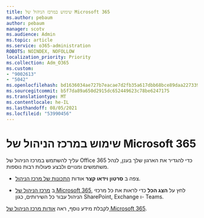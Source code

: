 ```yaml
---
title: שימוש במרכז הניהול של Microsoft 365
ms.author: pebaum
author: pebaum
manager: scotv
ms.audience: Admin
ms.topic: article
ms.service: o365-administration
ROBOTS: NOINDEX, NOFOLLOW
localization_priority: Priority
ms.collection: Adm_O365
ms.custom:
- "9002613"
- "5042"
ms.openlocfilehash: bd1636034ae727b7eacae7d2fb35a617dbb68bce89daa227339143b735f2a884
ms.sourcegitcommit: b5f7da89a650d2915dc652449623c78be6247175
ms.translationtype: MT
ms.contentlocale: he-IL
ms.lasthandoff: 08/05/2021
ms.locfileid: "53990456"
---
```

# <a name="using-the-microsoft-365-admin-center"></a>שימוש במרכז הניהול של Microsoft 365

עליך להשתמש במרכז הניהול של Office 365 כדי להגדיר את הארגון שלך בענן, לנהל משתמשים ומנויים ולבצע פעולות רבות נוספות.

- צפה ב **סרטון וידאו קצר** אודות [התכונות של מרכז הניהול](https://www.microsoft.com/videoplayer/embed/RWfvDL).

- ב [מרכז הניהול של Microsoft 365](https://admin.microsoft.com/AdminPortal/Home#/homepage), לחץ על **הצג הכל** כדי לראות את כל מרכזי הניהול עבור כל השירותים, כגון SharePoint, Exchange ו- Teams.

לקבלת מידע נוסף, ראה [אודות מרכז הניהול של Microsoft 365](https://docs.microsoft.com/microsoft-365/admin/admin-overview/about-the-admin-center).

